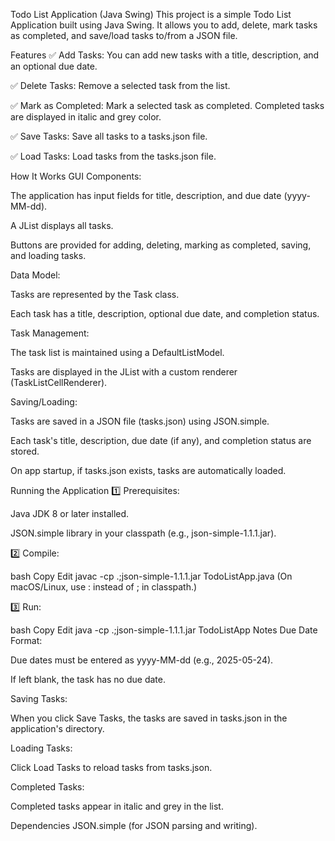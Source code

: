 Todo List Application (Java Swing)
This project is a simple Todo List Application built using Java Swing. It allows you to add, delete, mark tasks as completed, and save/load tasks to/from a JSON file.

Features
✅ Add Tasks:
You can add new tasks with a title, description, and an optional due date.

✅ Delete Tasks:
Remove a selected task from the list.

✅ Mark as Completed:
Mark a selected task as completed. Completed tasks are displayed in italic and grey color.

✅ Save Tasks:
Save all tasks to a tasks.json file.

✅ Load Tasks:
Load tasks from the tasks.json file.

How It Works
GUI Components:

The application has input fields for title, description, and due date (yyyy-MM-dd).

A JList displays all tasks.

Buttons are provided for adding, deleting, marking as completed, saving, and loading tasks.

Data Model:

Tasks are represented by the Task class.

Each task has a title, description, optional due date, and completion status.

Task Management:

The task list is maintained using a DefaultListModel.

Tasks are displayed in the JList with a custom renderer (TaskListCellRenderer).

Saving/Loading:

Tasks are saved in a JSON file (tasks.json) using JSON.simple.

Each task's title, description, due date (if any), and completion status are stored.

On app startup, if tasks.json exists, tasks are automatically loaded.

Running the Application
1️⃣ Prerequisites:

Java JDK 8 or later installed.

JSON.simple library in your classpath (e.g., json-simple-1.1.1.jar).

2️⃣ Compile:

bash
Copy
Edit
javac -cp .;json-simple-1.1.1.jar TodoListApp.java
(On macOS/Linux, use : instead of ; in classpath.)

3️⃣ Run:

bash
Copy
Edit
java -cp .;json-simple-1.1.1.jar TodoListApp
Notes
Due Date Format:

Due dates must be entered as yyyy-MM-dd (e.g., 2025-05-24).

If left blank, the task has no due date.

Saving Tasks:

When you click Save Tasks, the tasks are saved in tasks.json in the application's directory.

Loading Tasks:

Click Load Tasks to reload tasks from tasks.json.

Completed Tasks:

Completed tasks appear in italic and grey in the list.

Dependencies
JSON.simple (for JSON parsing and writing).

